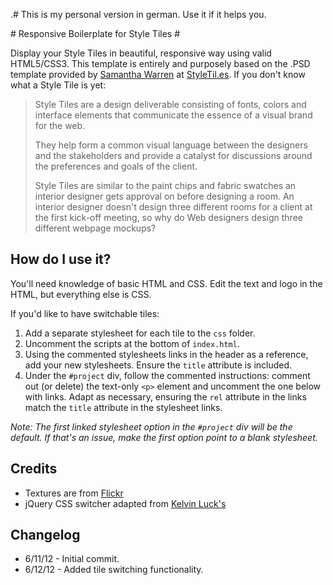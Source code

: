 .# This is my personal version in german. Use it if it helps you.

﻿# Responsive Boilerplate for Style Tiles #

Display your Style Tiles in beautiful, responsive way using valid HTML5/CSS3. This template is entirely and purposely based on the .PSD template provided by [Samantha Warren](https://twitter.com/SamanthaToy) at [StyleTil.es](http://styletil.es). If you don't know what a Style Tile is yet:

>Style Tiles are a design deliverable consisting of fonts, colors and interface elements that communicate the essence of a visual brand for the web.
>
>They help form a common visual language between the designers and the stakeholders and provide a catalyst for discussions around the preferences and goals of the client.
>
>Style Tiles are similar to the paint chips and fabric swatches an interior designer gets approval on before designing a room. An interior designer doesn't design three different rooms for a client at the first kick-off meeting, so why do Web designers design three different webpage mockups?

## How do I use it? ##

You'll need knowledge of basic HTML and CSS. Edit the text and logo in the HTML, but everything else is CSS.

If you'd like to have switchable tiles:

1. Add a separate stylesheet for each tile to the `css` folder.
1. Uncomment the scripts at the bottom of `index.html`.
1. Using the commented stylesheets links in the header as a reference, add your new stylesheets. Ensure the `title` attribute is included.
1. Under the `#project` div, follow the commented instructions: comment out (or delete) the text-only `<p>` element and uncomment the one below with links. Adapt as necessary, ensuring the `rel` attribute in the links match the `title` attribute in the stylesheet links.

*Note: The first linked stylesheet option in the `#project` div will be the default. If that's an issue, make the first option point to a blank stylesheet.*

## Credits ##

* Textures are from [Flickr](http://www.flickr.com/groups/freetextures)
* jQuery CSS switcher adapted from [Kelvin Luck's](http://www.kelvinluck.com/assets/jquery/styleswitch/toggle.html)

## Changelog ##

* 6/11/12 - Initial commit.
* 6/12/12 - Added tile switching functionality.
